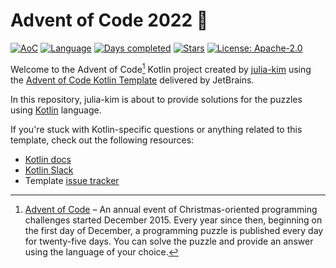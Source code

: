 # Advent of Code 2022 🎅

[![AoC](https://img.shields.io/badge/Advent%20of%20Code-2022-brightgreen?style=for-the-badge)](https://adventofcode.com/2022)
[![Language](https://img.shields.io/badge/Language-Kotlin-ff69b4?style=for-the-badge)](https://kotlinlang.org/)
[![Days completed](https://img.shields.io/badge/Days%20Completed-2-red?style=for-the-badge)](https://github.com/julia-kim/advent-of-code-2022/tree/main/src/main/kotlin/days)
[![Stars](https://img.shields.io/badge/Stars%20⭐%20-4-yellow?style=for-the-badge)](https://github.com/julia-kim/advent-of-code-2022/tree/main/src/main/kotlin/days)
[![License: Apache-2.0](https://img.shields.io/github/license/julia-kim/advent-of-code-2022?style=for-the-badge)](https://www.apache.org/licenses/LICENSE-2.0)

Welcome to the Advent of Code[^aoc] Kotlin project created by [julia-kim][github] using the [Advent of Code Kotlin Template][template] delivered by JetBrains.

In this repository, julia-kim is about to provide solutions for the puzzles using [Kotlin][kotlin] language.

If you're stuck with Kotlin-specific questions or anything related to this template, check out the following resources:

- [Kotlin docs][docs]
- [Kotlin Slack][slack]
- Template [issue tracker][issues]


[^aoc]:
    [Advent of Code][aoc] – An annual event of Christmas-oriented programming challenges started December 2015.
    Every year since then, beginning on the first day of December, a programming puzzle is published every day for twenty-five days.
    You can solve the puzzle and provide an answer using the language of your choice.

[aoc]: https://adventofcode.com
[docs]: https://kotlinlang.org/docs/home.html
[github]: https://github.com/julia-kim
[issues]: https://github.com/kotlin-hands-on/advent-of-code-kotlin-template/issues
[kotlin]: https://kotlinlang.org
[slack]: https://surveys.jetbrains.com/s3/kotlin-slack-sign-up
[template]: https://github.com/kotlin-hands-on/advent-of-code-kotlin-template
